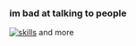 ### im bad at talking to people  
[![skills](https://skillicons.dev/icons?i=nodejs,lua,c,rust,python)](https://skillicons.dev) and more
